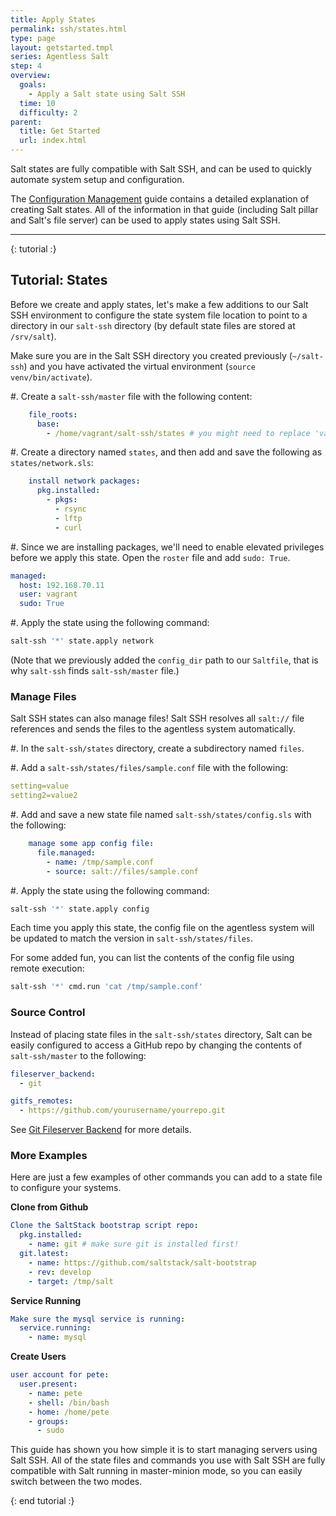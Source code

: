 ```yaml
---
title: Apply States 
permalink: ssh/states.html
type: page
layout: getstarted.tmpl
series: Agentless Salt
step: 4
overview:
  goals:
    - Apply a Salt state using Salt SSH
  time: 10
  difficulty: 2
parent:
  title: Get Started
  url: index.html
---
```


Salt states are fully compatible with Salt SSH, and can be used to quickly
automate system setup and configuration. 

The [Configuration Management](../config/index.html) guide contains a detailed
explanation of creating Salt states. All of the information in that guide
(including Salt pillar and Salt's file server) can be used to apply states using
Salt SSH.

--------------

{: tutorial :}

## Tutorial: States

Before we create and apply states, let's make a few additions to our Salt SSH
environment to configure the state system file location to point to a directory in our `salt-ssh` directory (by
default state files are stored at `/srv/salt`).

Make sure you are in the Salt SSH directory you created previously (`~/salt-ssh`)
and you have activated the virtual environment (`source venv/bin/activate`).

#. Create a `salt-ssh/master` file with the following content:
```yaml
    file_roots:
      base:
        - /home/vagrant/salt-ssh/states # you might need to replace 'vagrant' in your environment
```

#. Create a directory named `states`, and then add and save the following as `states/network.sls`:
```yaml
    install network packages:
      pkg.installed:
        - pkgs:
          - rsync
          - lftp
          - curl
```

#. Since we are installing packages, we'll need to enable elevated privileges before we apply this state.
Open the `roster` file and add `sudo: True`.
```yaml
managed:
  host: 192.168.70.11
  user: vagrant
  sudo: True
```

#. Apply the state using the following command:
```bash
salt-ssh '*' state.apply network
```
(Note that we previously added the `config_dir` path to our `Saltfile`, that is why `salt-ssh` finds  `salt-ssh/master` file.)

### Manage Files

Salt SSH states can also manage files! Salt SSH resolves all `salt://` file references
and sends the files to the agentless system automatically.

#. In the `salt-ssh/states` directory, create a subdirectory named `files`.

#. Add a `salt-ssh/states/files/sample.conf` file with the following:
```yaml
setting=value
setting2=value2
```

#. Add and save a new state file named `salt-ssh/states/config.sls` with the following:
```yaml
    manage some app config file:
      file.managed:
        - name: /tmp/sample.conf
        - source: salt://files/sample.conf
```

#. Apply the state using the following command:
```bash
salt-ssh '*' state.apply config
```

Each time you apply this state, the config file on the agentless system will
be updated to match the version in `salt-ssh/states/files`.

For some added fun, you can list the contents of the config file using remote execution:

```bash
salt-ssh '*' cmd.run 'cat /tmp/sample.conf'
```

### Source Control

Instead of placing state files in the `salt-ssh/states` directory, Salt can be
easily configured to access a GitHub repo by changing the contents of
`salt-ssh/master` to the following:

```yaml
fileserver_backend:
  - git

gitfs_remotes:
  - https://github.com/yourusername/yourrepo.git
```

See [Git Fileserver Backend](https://docs.saltstack.com/en/latest/topics/tutorials/gitfs.html) for more details.

### More Examples

Here are just a few examples of other commands you can add to a state file to
configure your systems.

**Clone from Github**

```yaml
Clone the SaltStack bootstrap script repo:
  pkg.installed: 
    - name: git # make sure git is installed first!
  git.latest:
    - name: https://github.com/saltstack/salt-bootstrap
    - rev: develop
    - target: /tmp/salt
```

**Service Running**

```yaml
Make sure the mysql service is running:
  service.running:
    - name: mysql
```

**Create Users**

```yaml
user account for pete:
  user.present:
    - name: pete
    - shell: /bin/bash
    - home: /home/pete
    - groups:
      - sudo
```

This guide has shown you how simple it is to start managing servers using Salt SSH. All of the state files and commands you use with Salt SSH are fully compatible with Salt running in master-minion mode, so you can easily switch between the two modes.

{: end tutorial :}


